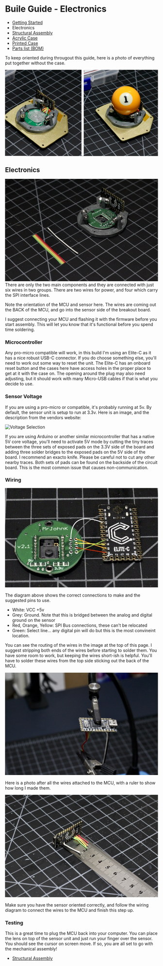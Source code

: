 # Buile Guide - Electronics

* [Getting Started](../docs/bg_getting_started.md)
* Electronics
* [Structural Assembly](../docs/bg_structure.md)
* [Acrylic Case](../docs/bg_case_acrylic.md)
* [Printed Case](../docs/bg_case_printed.md)
* [Parts list (BOM)](../docs/bom.md)

To keep oriented during througout this guide, here is a photo of everything put together without the case.

![aball minimal implementation](../photos/aball_min.jpeg "aball minimal implementation")

## Electronics

![Electronics Arrangement](../photos/build_guide/aball_build_guide_8.jpeg "Electronics Arrangement")
There are only the two main components and they are connected with just six wires in two groups.  There are two wires for power, and four which carry the SPI interface lines.  

Note the orientation of the MCU and sensor here.  The wires are coming out the BACK of the MCU, and go into the sensor side of the breakout board.

I suggest connecting your MCU and flashing it with the firmware before you start assembly.  This will let you know that it's functional before you spend time soldering.

### Microcontroller

Any pro-micro compatible will work, in this build I'm using an Elite-C as it has a nice robust USB-C connector.  If you do choose something else, you'll need to work out some way to reset the unit. The Elite-C has an onboard reset button and the cases here
have access holes in the proper place to get at it with the case on.  The opening around the plug may also need adjusting, but it should work with many Micro-USB cables if that is what you decide to use.

### Sensor Voltage

If you are using a pro-micro or compatible, it's probably running at 5v.  By default, the sensor
unit is setup to run at 3.3v.  Here is an image, and the description from the vendors website:

![Voltage Selection](https://cdn.tindiemedia.com/images/resize/Pg_zRqNuYZxhaUakTaminbkk0RI=/p/fit-in/1032x688/filters:fill(fff)/i/3333/products/2016-05-29T15%3A13%3A26.485Z-5VConv.jpg "Voltage selection")

If you are using Arduino or another similar microcontroller that has a native 5V core voltage, you'll need to activate 5V mode by cutting the tiny traces between the three sets of exposed pads on the 3.3V side of the board and adding three solder bridges to the exposed pads on the 5V side of the board. I recommend an exacto knife. Please be careful not to cut any other nearby traces. Both sets of pads can be found on the backside of the circuit board. This is the most common issue that causes non-communication.


### Wiring

![Wiring](../photos/build_guide/aball_build_guide_9.jpeg "Wiring Diagram")

The diagram above shows the correct connections to make and the suggested pins to use.

* White: VCC +5v
* Grey: Ground.  Note that this is bridged between the analog and digital ground on the sensor
* Red, Orange, Yellow: SPI Bus connections, these can't be relocated
* Green: Select line... any digital pin will do but this is the most convineint location.

You can see the routing of the wires in the image at the top of this page. I suggest stripping both ends of the wires before starting to solder them.  You have some room to work, but keeping the wires short-ish is helpful.  You'll have to solder these wires from the top side sticking out the back of the MCU.


![Soldering](../photos/build_guide/aball_build_guide_11.jpeg "Soldering from the top")

Here is a photo after all the wires attached to the MCU, with a ruler to show how long I made them.

![Wire Length](../photos/build_guide/aball_build_guide_12.jpeg "Wires for length")

Make sure you have the sensor oriented correctly, and follow the wiring diagram to connect the wires to the MCU and finish this step up.

### Testing

This is a great time to plug the MCU back into your computer.  You can place the lens on top of the sensor unit and just run your finger over the sensor.  You should see the cursor on screen move.  If so, you are all set to go with the mechanical assembly!

* [Structural Assembly](../docs/bg_structure.md)

